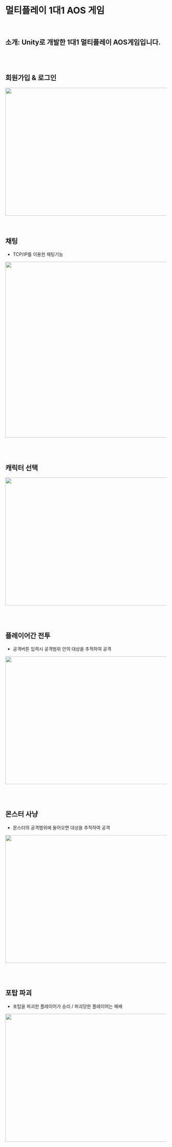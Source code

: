 # 멀티플레이 1대1 AOS 게임

<br>

## 소개: Unity로 개발한 1대1 멀티플레이 AOS게임입니다.

<br>
<br>

## 회원가입 & 로그인
<img src="images/register_login.gif" width="600" height="400">
<br><br><br>

## 채팅
+ TCP/IP를 이용한 채팅기능
<img src="images/Chat.gif" width="600" height="550">


<br><br>

## 캐릭터 선택
<img src="images/%EC%BA%90%EB%A6%AD%EC%84%A0%ED%83%9D.gif" width="600" height="400">

<br><br>

## 플레이어간 전투
+ 공격버튼 입력시 공격범위 안의 대상을 추적하여 공격
<img src="images/PlayerBattle.gif" width="600" height="400">

<br><br>

## 몬스터 사냥
+ 몬스터의 공격범위에 들어오면 대상을 추적하여 공격
<img src="images/%EB%AA%AC%EC%8A%A4%ED%84%B0%EC%82%AC%EB%83%A5.gif" width="600" height="400">

<br><br>

## 포탑 파괴
+ 포탑을 파괴한 플레이어가 승리 / 파괴당한 플레이어는 패배
<img src="images/towar.gif" width="600" height="400">

